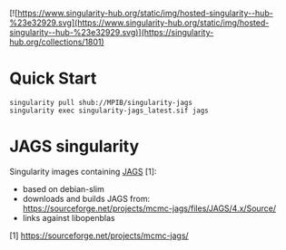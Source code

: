 [![https://www.singularity-hub.org/static/img/hosted-singularity--hub-%23e32929.svg](https://www.singularity-hub.org/static/img/hosted-singularity--hub-%23e32929.svg)](https://singularity-hub.org/collections/1801)

# Quick Start

```
singularity pull shub://MPIB/singularity-jags
singularity exec singularity-jags_latest.sif jags
```

# JAGS singularity

Singularity images containing [JAGS](https://sourceforge.net/projects/mcmc-jags/) [1]:

+ based on debian-slim
+ downloads and builds JAGS from: https://sourceforge.net/projects/mcmc-jags/files/JAGS/4.x/Source/
+ links against libopenblas

[1]
https://sourceforge.net/projects/mcmc-jags/
